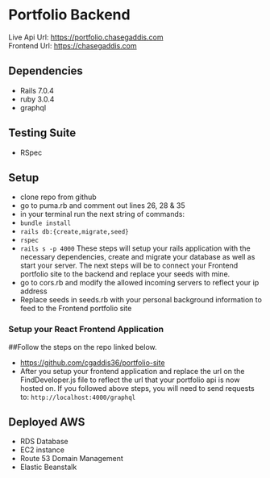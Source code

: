 # Portfolio Backend 
Live Api Url: https://portfolio.chasegaddis.com </br>
Frontend Url: https://chasegaddis.com
## Dependencies 
- Rails 7.0.4
- ruby 3.0.4
- graphql

## Testing Suite 
- RSpec

## Setup
- clone repo from github
- go to puma.rb and comment out lines 26, 28 & 35
- in your terminal run the next string of commands: 
- `bundle install`
- `rails db:{create,migrate,seed}`
- `rspec`
- `rails s -p 4000`
These steps will setup your rails application with the necessary dependencies, create and migrate your database as well as start your server. The next steps will be to connect your Frontend portfolio site to the backend and replace your seeds with mine.
- go to cors.rb and modify the allowed incoming servers to reflect your ip address
- Replace seeds in seeds.rb with your personal background information to feed to the Frontend portfolio site

### Setup your React Frontend Application
##Follow the steps on the repo linked below.
- https://github.com/cgaddis36/portfolio-site
- After you setup your frontend application and replace the url on the FindDeveloper.js file to reflect the url that your portfolio api is now hosted on. If you followed above steps, you will need to send requests to: `http://localhost:4000/graphql`

## Deployed AWS
- RDS Database
- EC2 instance
- Route 53 Domain Management
- Elastic Beanstalk



